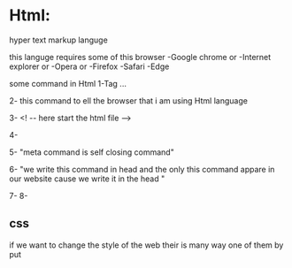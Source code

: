 # Html:
hyper text markup  languge 

this languge requires some of this browser
-Google chrome or
-Internet explorer or
-Opera or
-Firefox
-Safari
-Edge

some command in Html
1-Tag 
<tag>...</tag>

2-<!DOCTYPE html> 
this command to ell the browser that i am using Html language

3-<html>
<! -- here start the html file -->

4-<head>

5-<meta keywords="htmls ,learn ,teach" />
"meta command is self closing command"

6-<title>THIS IS THE WEBSITE OF HTML5 </title>
"we write this command in head and the only this command appare in our website
cause we write it in the head  "


7-<body>
8-<nav>
# css
if we want to change the style of the web 
their is many  way one of them 
by put <style > command inside the head command
the second way is by create a new css file and 
put this command

 #website_header{
color:red; 
font-size:35px;
 font-weight:bold ; 
}

this symbol (#)
is  related for id command
so after this command
 #website_header{
color:red; 
font-size:35px;
 font-weight:bold ; 
}

we must write 
<nav id="website_header">
This is my website
</nav>
command befor the prior command
